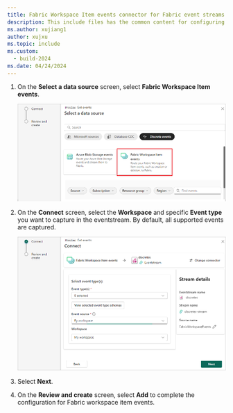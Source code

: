 ```yaml
---
title: Fabric Workspace Item events connector for Fabric event streams
description: This include files has the common content for configuring Fabric Workspace Item events connector for Fabric event streams and Real-Time hub. 
ms.author: xujiang1
author: xujxu 
ms.topic: include
ms.custom:
  - build-2024
ms.date: 04/24/2024
---
```


1. On the **Select a data source** screen, select **Fabric Workspace Item events**.

   ![A screenshot of selecting Fabric Workspace Item events.](media/fabric-workspace-source-connector/select-external-events.png)

1. On the **Connect** screen, select the **Workspace** and specific **Event type** you want to capture in the eventstream. By default, all supported events are captured.

   ![A screenshot of the Connect screen.](media/fabric-workspace-source-connector/connect.png)

1. Select **Next**.

1. On the **Review and create** screen, select **Add** to complete the configuration for Fabric workspace item events.

